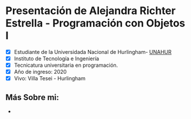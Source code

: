 # Presentación de Alejandra Richter Estrella - Programación con Objetos I
- [x] Estudiante de la Universidada Nacional de Hurlingham- [UNAHUR](https://unahur.edu.ar)
- [x] Instituto de Tecnología e Ingeniería 
- [x] Tecnicatura universitaria en programación.
- [x] Año de ingreso: 2020
- [x] Vivo: Villa Tesei - Hurlingham

## Más Sobre mi:
* 



